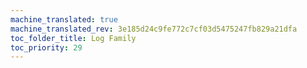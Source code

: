 ```yaml
---
machine_translated: true
machine_translated_rev: 3e185d24c9fe772c7cf03d5475247fb829a21dfa
toc_folder_title: Log Family
toc_priority: 29
---
```



